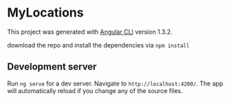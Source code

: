 # MyLocations

This project was generated with [Angular CLI](https://github.com/angular/angular-cli) version 1.3.2.

download the repo and install the dependencies via 
`npm install`

## Development server

Run `ng serve` for a dev server. Navigate to `http://localhost:4200/`. The app will automatically reload if you change any of the source files.
